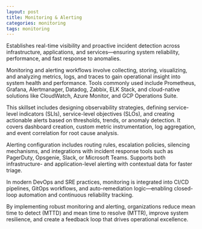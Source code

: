 ```yaml
---
layout: post
title: Monitoring & Alerting
categories: monitoring
tags: monitoring
---
```


Establishes real-time visibility and proactive incident detection across infrastructure, applications, and services—ensuring system reliability, performance, and fast response to anomalies.

<!--more-->

Monitoring and alerting workflows involve collecting, storing, visualizing, and analyzing metrics, logs, and traces to gain operational insight into system health and performance. Tools commonly used include Prometheus, Grafana, Alertmanager, Datadog, Zabbix, ELK Stack, and cloud-native solutions like CloudWatch, Azure Monitor, and GCP Operations Suite.

This skillset includes designing observability strategies, defining service-level indicators (SLIs), service-level objectives (SLOs), and creating actionable alerts based on thresholds, trends, or anomaly detection. It covers dashboard creation, custom metric instrumentation, log aggregation, and event correlation for root cause analysis.

Alerting configuration includes routing rules, escalation policies, silencing mechanisms, and integrations with incident response tools such as PagerDuty, Opsgenie, Slack, or Microsoft Teams. Supports both infrastructure- and application-level alerting with contextual data for faster triage.

In modern DevOps and SRE practices, monitoring is integrated into CI/CD pipelines, GitOps workflows, and auto-remediation logic—enabling closed-loop automation and continuous reliability tracking.

By implementing robust monitoring and alerting, organizations reduce mean time to detect (MTTD) and mean time to resolve (MTTR), improve system resilience, and create a feedback loop that drives operational excellence.